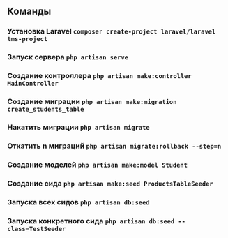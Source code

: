 ## Команды
### Установка Laravel `composer create-project laravel/laravel tms-project`
### Запуск сервера `php artisan serve`
### Создание контроллера `php artisan make:controller MainController`
### Создание миграции `php artisan make:migration create_students_table`
### Накатить миграции `php artisan migrate`
### Откатить n миграций `php artisan migrate:rollback --step=n`
### Создание моделей `php artisan make:model Student`
### Создание сида `php artisan make:seed ProductsTableSeeder`
### Запуска всех сидов `php artisan db:seed`
### Запуска конкретного сида `php artisan db:seed --class=TestSeeder`
